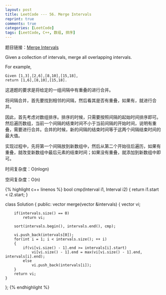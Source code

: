 ```yaml
---
layout: post
title: LeetCode --- 56. Merge Intervals
reprint: true
comments: true
categories: [LeetCode]
tags: [LeetCode, C++, 数组, 排序]
---
```



题目链接：[Merge Intervals](https://oj.leetcode.com/problems/merge-intervals/ ) 

Given a collection of intervals, merge all overlapping intervals. 

For example, 

    Given [1,3],[2,6],[8,10],[15,18], 
    return [1,6],[8,10],[15,18]. 

这道题的要求是将给定的一组间隔中有重叠的进行合并。

将间隔合并，首先要找到相邻的间隔，然后看其是否有重叠，如果有，就进行合并。

因此，首先考虑对数组排序。排序的时候，只需要按照间隔的起始时间排序即可。然后遍历数组，当前一个间隔的结束时间不小于当前间隔的开始时间，说明有重叠，需要进行合并。合并的时候，新的间隔的结束时间等于这两个间隔结束时间的最大值。

实现过程中，先将第一个间隔放到新数组中，然后从第二个开始往后遍历，如果有重叠，就改变新数组中最后元素的结束时间；如果没有重叠，就添加到新数组中即可。

时间复杂度：O(nlogn)

空间复杂度：O(n)

{% highlight c++ linenos %}
bool cmp(Interval i1, Interval i2)
{
    return i1.start < i2.start;
}

class Solution
{
public:
    vector<Interval> merge(vector<Interval> &intervals)
    {
        vector<Interval> vi;

        if(intervals.size() == 0)
            return vi;

        sort(intervals.begin(), intervals.end(), cmp);

        vi.push_back(intervals[0]);
        for(int i = 1; i < intervals.size(); ++ i)
        {
            if(vi[vi.size() - 1].end >= intervals[i].start)
                vi[vi.size() - 1].end = max(vi[vi.size() - 1].end, intervals[i].end);
            else
                vi.push_back(intervals[i]);
        }
        return vi;
    }
};
{% endhighlight %}
